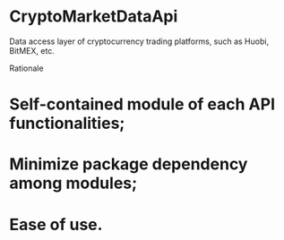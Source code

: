 # CryptoMarketDataApi
Data access layer of cryptocurrency trading platforms, such as Huobi, BitMEX, etc.

Rationale
# Self-contained module of each API functionalities;
# Minimize package dependency among modules;
# Ease of use.


